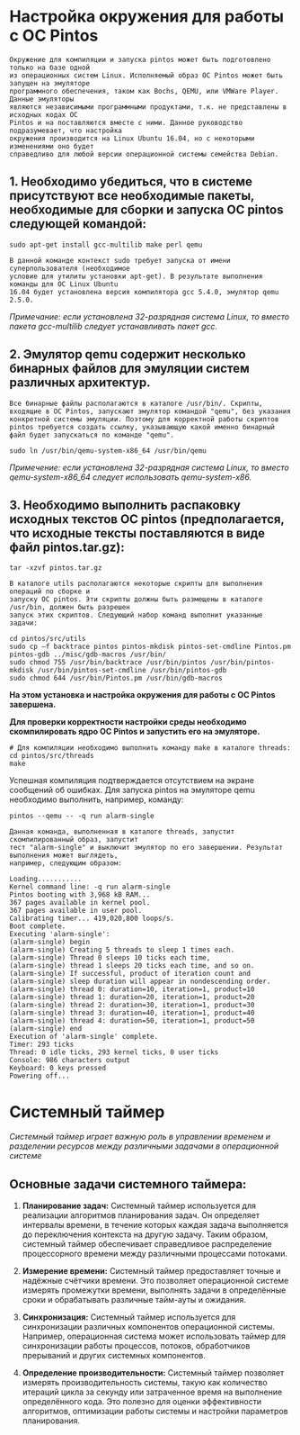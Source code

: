 # Настройка окружения для работы с ОС Pintos

```text
Окружение для компиляции и запуска pintos может быть подготовлено только на базе одной 
из операционных систем Linux. Исполняемый образ ОС Pintos может быть запущен на эмуляторе 
программного обеспечения, таком как Bochs, QEMU, или VMWare Player. Данные эмуляторы 
являются независимыми программными продуктами, т.к. не представлены в исходных кодах ОС 
Pintos и на поставляются вместе с ними. Данное руководство подразумевает, что настройка 
окружения производится на Linux Ubuntu 16.04, но с некоторыми изменениями оно будет 
справедливо для любой версии операционной системы семейства Debian.
```

## 1. Необходимо убедиться, что в системе присутствуют все необходимые пакеты, необходимые для сборки и запуска ОС pintos следующей командой:

```shell
sudo apt-get install gcc-multilib make perl qemu
```

```text
В данной команде контекст sudo требует запуска от имени суперпользователя (необходимое 
условие для утилиты установки apt-get). В результате выполнения команды для ОС Linux Ubuntu 
16.04 будет установлена версия компилятора gcc 5.4.0, эмулятор qemu 2.5.0.
```

*Примечание: если установлена 32-разрядная система Linux, то вместо пакета gcc-multilib
следует устанавливать пакет gcc.*

## 2. Эмулятор qemu содержит несколько бинарных файлов для эмуляции систем различных архитектур.

```text
Все бинарные файлы располагаются в каталоге /usr/bin/. Скрипты, входящие в ОС Pintos, запускают эмулятор командой "qemu", без указания конкретной системы эмуляции. Поэтому для корректной работы скриптов pintos требуется создать ссылку, указывающую какой именно бинарный файл будет запускаться по команде "qemu".
```

```shell
sudo ln /usr/bin/qemu-system-x86_64 /usr/bin/qemu
```

_Примечение: если установлена 32-разрядная система Linux, то вместо qemu-system-x86_64
следует использовать qemu-system-x86._

## 3. Необходимо выполнить распаковку исходных текстов ОС pintos (предполагается, что исходные тексты поставляются в виде файл pintos.tar.gz):

```shell
tar -xzvf pintos.tar.gz
```

```text
В каталоге utils располагаются некоторые скрипты для выполнения операций по сборке и 
запуску ОС pintos. Эти скрипты должны быть размещены в каталоге /usr/bin, должен быть разрешен 
запуск этих скриптов. Следующий набор команд выполнит указанные задачи:
```

```shell
cd pintos/src/utils
sudo cp –f backtrace pintos pintos-mkdisk pintos-set-cmdline Pintos.pm pintos-gdb ../misc/gdb-macros /usr/bin/
sudo chmod 755 /usr/bin/backtrace /usr/bin/pintos /usr/bin/pintos-mkdisk /usr/bin/pintos-set-cmdline /usr/bin/pintos-gdb
sudo chmod 644 /usr/bin/Pintos.pm /usr/bin/gdb-macros
```

**На этом установка и настройка окружения для работы с ОС Pintos завершена.**

**Для проверки корректности настройки среды необходимо скомпилировать ядро ОС Pintos и
запустить его на эмуляторе.**

```shell
# Для компиляции необходимо выполнить команду make в каталоге threads:
cd pintos/src/threads
make
```

Успешная компиляция подтверждается отсутствием на экране сообщений об ошибках. Для
запуска pintos на эмуляторе qemu необходимо выполнить, например, команду:

```text
pintos --qemu -- -q run alarm-single
```

```text
Данная команда, выполненная в каталоге threads, запустит скомпилированный образ, запустит 
тест "alarm-single" и выключит эмулятор по его завершении. Результат выполнения может выглядеть, 
например, следующим образом:
```

```text
Loading...........
Kernel command line: -q run alarm-single
Pintos booting with 3,968 kB RAM...
367 pages available in kernel pool.
367 pages available in user pool.
Calibrating timer... 419,020,800 loops/s.
Boot complete.
Executing 'alarm-single':
(alarm-single) begin
(alarm-single) Creating 5 threads to sleep 1 times each.
(alarm-single) Thread 0 sleeps 10 ticks each time,
(alarm-single) thread 1 sleeps 20 ticks each time, and so on.
(alarm-single) If successful, product of iteration count and
(alarm-single) sleep duration will appear in nondescending order.
(alarm-single) thread 0: duration=10, iteration=1, product=10
(alarm-single) thread 1: duration=20, iteration=1, product=20
(alarm-single) thread 2: duration=30, iteration=1, product=30
(alarm-single) thread 3: duration=40, iteration=1, product=40
(alarm-single) thread 4: duration=50, iteration=1, product=50
(alarm-single) end
Execution of 'alarm-single' complete.
Timer: 293 ticks
Thread: 0 idle ticks, 293 kernel ticks, 0 user ticks
Console: 986 characters output
Keyboard: 0 keys pressed
Powering off...
```

# Системный таймер

*Системный таймер играет важную роль в управлении временем и разделении ресурсов между различными задачами в операционной системе*

## Основные задачи системного таймера:

1. **Планирование задач:** Системный таймер используется для реализации алгоритмов планирования задач. Он определяет интервалы
времени, в течение которых каждая задача выполняется до переключения контекста на другую задачу. Таким образом, системный таймер 
обеспечивает справедливое распределение процессорного времени между различными процессами потоками.
2. **Измерение времени:** Системный таймер предоставляет точные и надёжные счётчики времени. Это позволяет операционной системе измерять промежутки времени, выполнять задачи в определённые сроки и обрабатывать различные тайм-ауты и ожидания.

3. **Синхронизация:** Системный таймер используется для синхронизации различных компонентов операционной системы. Например, операционная система может использовать таймер для синхронизации работы процессов, потоков, обработчиков прерываний и других системных компонентов.

4. **Определение производительности:** Системный таймер позволяет измерять производительность системы, такую как количество итераций цикла за секунду или затраченное время на выполнение определённого кода. Это полезно для оценки эффективности алгоритмов, оптимизации работы системы и настройки параметров планирования. 